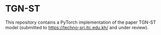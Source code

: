 # TGN-ST
This repository contains a PyTorch implementation of the paper TGN-ST model (submitted to https://techno-srj.itc.edu.kh/ and under review).
